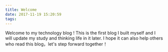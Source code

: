 ```yaml
---
title: Welcome
date: 2017-11-19 15:20:59
tags:
---
```

Welcome to my technology blog !
This is the first blog I built myself and I will update my study and thinking life in it later.
I hope it can also help others who read this blog，let's step forward together！